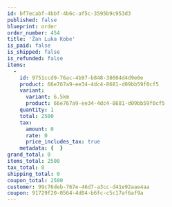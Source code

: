 ```yaml
---
id: bf7ecabf-4bbf-4b6c-af5c-3595b9c953d3
published: false
blueprint: order
order_number: 454
title: 'Žan Luka Kobe'
is_paid: false
is_shipped: false
is_refunded: false
items:
  -
    id: 9751ccd9-76ac-4b97-b848-38604d4d9e0e
    product: 66e767a9-ee34-4dc4-8681-d09bb59f0cf5
    variant:
      variant: 6.5km
      product: 66e767a9-ee34-4dc4-8681-d09bb59f0cf5
    quantity: 1
    total: 2500
    tax:
      amount: 0
      rate: 0
      price_includes_tax: true
    metadata: {  }
grand_total: 0
items_total: 2500
tax_total: 0
shipping_total: 0
coupon_total: 2500
customer: 99c76deb-767e-46d7-a3cc-d41e92aae4aa
coupon: 91729f20-0564-4d04-b6fc-c5c17af6af9a
---
```

